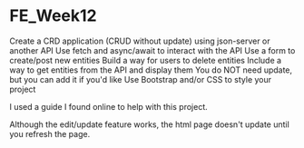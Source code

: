 # FE_Week12

Create a CRD application (CRUD without update) using json-server or another API
Use fetch and async/await to interact with the API
Use a form to create/post new entities
Build a way for users to delete entities
Include a way to get entities from the API and display them
You do NOT need update, but you can add it if you'd like
Use Bootstrap and/or CSS to style your project


I used a guide I found online to help with this project. 

Although the edit/update feature works, the html page doesn't update until you refresh the page.